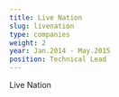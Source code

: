 ```yaml
---
title: Live Nation
slug: livenation
type: companies
weight: 2
year: Jan.2014 - May.2015
position: Technical Lead
---
```


Live Nation